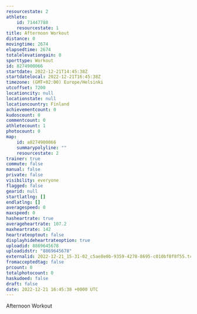 ```yaml
---
resourcestate: 2
athlete:
    id: 71447788
    resourcestate: 1
title: Afternoon Workout
distance: 0
movingtime: 2674
elapsedtime: 2674
totalelevationgain: 0
sporttype: Workout
id: 8274900066
startdate: 2022-12-21T14:45:38Z
startdatelocal: 2022-12-21T16:45:38Z
timezone: (GMT+02:00) Europe/Helsinki
utcoffset: 7200
locationcity: null
locationstate: null
locationcountry: Finland
achievementcount: 0
kudoscount: 0
commentcount: 0
athletecount: 1
photocount: 0
map:
    id: a8274900066
    summarypolyline: ""
    resourcestate: 2
trainer: true
commute: false
manual: false
private: false
visibility: everyone
flagged: false
gearid: null
startlatlng: []
endlatlng: []
averagespeed: 0
maxspeed: 0
hasheartrate: true
averageheartrate: 107.2
maxheartrate: 142
heartrateoptout: false
displayhideheartrateoption: true
uploadid: 8869645678
uploadidstr: "8869645678"
externalid: 2022-12-21_15-31-02_c5ae8e0b-9359-4278-8695-c010bf8f8f55.tcx
fromacceptedtag: false
prcount: 0
totalphotocount: 0
haskudoed: false
draft: false
date: 2022-12-21 16:45:38 +0000 UTC
---
```

Afternoon Workout